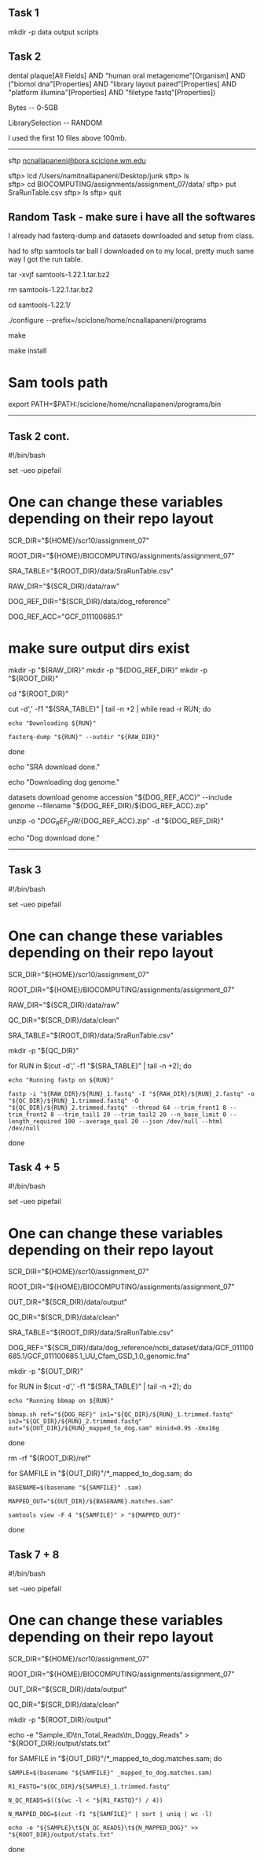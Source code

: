 ## Task 1

mkdir -p data output scripts

## Task 2

dental plaque[All Fields] AND "human oral metagenome"[Organism] AND ("biomol dna"[Properties] AND "library layout paired"[Properties] AND "platform illumina"[Properties] AND "filetype fastq"[Properties])

Bytes -- 0-5GB

LibrarySelection -- RANDOM

I used the first 10 files above 100mb.

---

sftp ncnallapaneni@bora.sciclone.wm.edu

sftp> lcd /Users/namitnallapaneni/Desktop/junk
sftp> ls   	
sftp> cd BIOCOMPUTING/assignments/assignment_07/data/
sftp> put SraRunTable.csv
sftp> ls
sftp> quit


## Random Task - make sure i have all the softwares

I already had fasterq-dump and datasets downloaded and setup from class.



had to sftp samtools tar ball I downloaded on to my local, pretty much same way I got the run table.

tar -xvjf samtools-1.22.1.tar.bz2

rm samtools-1.22.1.tar.bz2

cd samtools-1.22.1/

./configure --prefix=/sciclone/home/ncnallapaneni/programs

make

make install

# Sam tools path
export PATH=$PATH:/sciclone/home/ncnallapaneni/programs/bin

---

## Task 2 cont.

#!/bin/bash

set -ueo pipefail

# One can change these variables depending on their repo layout

SCR_DIR="${HOME}/scr10/assignment_07"

ROOT_DIR="${HOME}/BIOCOMPUTING/assignments/assignment_07"

SRA_TABLE="${ROOT_DIR}/data/SraRunTable.csv"

RAW_DIR="${SCR_DIR}/data/raw"

DOG_REF_DIR="${SCR_DIR}/data/dog_reference"

DOG_REF_ACC="GCF_011100685.1"

# make sure output dirs exist

mkdir -p "${RAW_DIR}"
mkdir -p "${DOG_REF_DIR}"
mkdir -p "${ROOT_DIR}"


cd "${ROOT_DIR}"

cut -d',' -f1 "${SRA_TABLE}" | tail -n +2 | while read -r RUN; do

    echo "Downloading ${RUN}"

    fasterq-dump "${RUN}" --outdir "${RAW_DIR}"

done

echo "SRA download done."

echo "Downloading dog genome."

datasets download genome accession "${DOG_REF_ACC}" --include genome --filename "${DOG_REF_DIR}/${DOG_REF_ACC}.zip"

unzip -o "${DOG_REF_DIR}/${DOG_REF_ACC}.zip" -d "${DOG_REF_DIR}"

echo "Dog download done."

---

## Task 3

#!/bin/bash

set -ueo pipefail

# One can change these variables depending on their repo layout

SCR_DIR="${HOME}/scr10/assignment_07"

ROOT_DIR="${HOME}/BIOCOMPUTING/assignments/assignment_07"

RAW_DIR="${SCR_DIR}/data/raw"

QC_DIR="${SCR_DIR}/data/clean"

SRA_TABLE="${ROOT_DIR}/data/SraRunTable.csv"

mkdir -p "${QC_DIR}"

for RUN in $(cut -d',' -f1 "${SRA_TABLE}" | tail -n +2); do

    echo "Running fastp on ${RUN}"

    fastp -i "${RAW_DIR}/${RUN}_1.fastq" -I "${RAW_DIR}/${RUN}_2.fastq" -o "${QC_DIR}/${RUN}_1.trimmed.fastq" -O "${QC_DIR}/${RUN}_2.trimmed.fastq" --thread 64 --trim_front1 8 --trim_front2 8 --trim_tail1 20 --trim_tail2 20 --n_base_limit 0 --length_required 100 --average_qual 20 --json /dev/null --html /dev/null

done


## Task 4 + 5

#!/bin/bash

set -ueo pipefail

# One can change these variables depending on their repo layout

SCR_DIR="${HOME}/scr10/assignment_07"

ROOT_DIR="${HOME}/BIOCOMPUTING/assignments/assignment_07"

OUT_DIR="${SCR_DIR}/data/output"

QC_DIR="${SCR_DIR}/data/clean"

SRA_TABLE="${ROOT_DIR}/data/SraRunTable.csv"

DOG_REF="${SCR_DIR}/data/dog_reference/ncbi_dataset/data/GCF_011100685.1/GCF_011100685.1_UU_Cfam_GSD_1.0_genomic.fna"


mkdir -p "${OUT_DIR}"

for RUN in $(cut -d',' -f1 "${SRA_TABLE}" | tail -n +2); do

    echo "Running bbmap on ${RUN}"

    bbmap.sh ref="${DOG_REF}" in1="${QC_DIR}/${RUN}_1.trimmed.fastq" in2="${QC_DIR}/${RUN}_2.trimmed.fastq" out="${OUT_DIR}/${RUN}_mapped_to_dog.sam" minid=0.95 -Xmx16g

done

rm -rf "${ROOT_DIR}/ref"

for SAMFILE in "${OUT_DIR}"/*_mapped_to_dog.sam; do

    BASENAME=$(basename "${SAMFILE}" .sam)

    MAPPED_OUT="${OUT_DIR}/${BASENAME}.matches.sam"

    samtools view -F 4 "${SAMFILE}" > "${MAPPED_OUT}"

done

## Task 7 + 8

#!/bin/bash

set -ueo pipefail

# One can change these variables depending on their repo layout

SCR_DIR="${HOME}/scr10/assignment_07"

ROOT_DIR="${HOME}/BIOCOMPUTING/assignments/assignment_07"

OUT_DIR="${SCR_DIR}/data/output"

QC_DIR="${SCR_DIR}/data/clean"

mkdir -p "${ROOT_DIR}/output"

echo -e "Sample_ID\tn_Total_Reads\tn_Doggy_Reads" > "${ROOT_DIR}/output/stats.txt"

for SAMFILE in "${OUT_DIR}"/*_mapped_to_dog.matches.sam; do

    SAMPLE=$(basename "${SAMFILE}" _mapped_to_dog.matches.sam)

    R1_FASTQ="${QC_DIR}/${SAMPLE}_1.trimmed.fastq"

    N_QC_READS=$(($(wc -l < "${R1_FASTQ}") / 4))

    N_MAPPED_DOG=$(cut -f1 "${SAMFILE}" | sort | uniq | wc -l)

    echo -e "${SAMPLE}\t${N_QC_READS}\t${N_MAPPED_DOG}" >> "${ROOT_DIR}/output/stats.txt"

done

